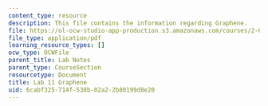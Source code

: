 ```yaml
---
content_type: resource
description: This file contains the information regarding Graphene.
file: https://ol-ocw-studio-app-production.s3.amazonaws.com/courses/2-674-micro-nano-engineering-laboratory-spring-2016/6cabf325714f538b02a22b80199d8e20_MIT2_674S16_LabNote11.pdf
file_type: application/pdf
learning_resource_types: []
ocw_type: OCWFile
parent_title: Lab Notes
parent_type: CourseSection
resourcetype: Document
title: Lab 11 Graphene
uid: 6cabf325-714f-538b-02a2-2b80199d8e20
---
```


